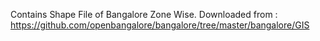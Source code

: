 Contains Shape File of Bangalore Zone Wise. Downloaded from :
https://github.com/openbangalore/bangalore/tree/master/bangalore/GIS
